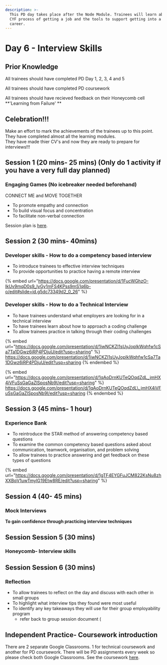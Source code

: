 ```yaml
---
description: >-
  This PD day takes place after the Node Module. Trainees will learn about the
  CYF process of getting a job and the tools to support getting into a new
  career.
---
```


# Day 6 - Interview Skills

## Prior Knowledge &#x20;

All trainees should have completed PD Day 1, 2, 3, 4 and 5

All trainees should have completed PD coursework&#x20;

All trainees should have recieved feedback on their Honeycomb cell **'Learning from Failure' **

## Celebration!!!

Make an effort to mark the achievements of the trainees up to this point. \
They have completed almost all the learning modules. \
They have made thier CV's and now they are ready to prepare for interviews!!! &#x20;

## Session 1 (20 mins- 25 mins) (Only do 1 activity if you have a very full day planned)&#x20;

### Engaging Games (No icebreaker needed beforehand)&#x20;

CONNECT ME and MOVE TOGETHER&#x20;

* To promote empathy and connection
* To build visual focus and concentration
* To facilitate non-verbal connection&#x20;

Session plan is [here](https://personaldevelopment.codeyourfuture.io/sessions/react-pd-day-5/engaging-games).&#x20;

## Session 2 (30 mins- 40mins)

### Developer skills - How to do a competency based interview

* To introduce trainees to effective interview techniques&#x20;
* To provide opportunities to practice having a remote interview&#x20;

{% embed url="https://docs.google.com/presentation/d/1FucWGhzO-IkUv9mqD0s9_IyGy1mFS4KPss9mS1q6b-o/edit#slide=id.g5dc73349d2_0_26" %}



### Developer skills - How to do a Technical Interview&#x20;

* To have trainees understand what employers are looking for in a technical interview
* To have trainees learn about how to approach a coding challenge
* To allow trainees practice in talking through their coding challenges&#x20;

{% embed url="https://docs.google.com/presentation/d/1iwNCKZI1sUyJoplkWqhfw1cSa7Ta1DGwz6iRP4PDjuU/edit?usp=sharing" %}
https://docs.google.com/presentation/d/1iwNCKZI1sUyJoplkWqhfw1cSa7Ta1DGwz6iRP4PDjuU/edit?usp=sharing
{% endembed %}

{% embed url="https://docs.google.com/presentation/d/1qAoDrnKUTeQOqdZdL_jmHX4iVFuSsGaGaZlSposNb9I/edit?usp=sharing" %}
https://docs.google.com/presentation/d/1qAoDrnKUTeQOqdZdL\_jmHX4iVFuSsGaGaZlSposNb9I/edit?usp=sharing
{% endembed %}

## Session 3 (45 mins- 1 hour)

### Experience Bank

* To reintroduce the STAR method of answering competency based questions&#x20;
* To examine the common competency based questions asked about communication, teamwork, organisation, and problem solving
* To allow trainees to practice answering and get feedback on these types of questions

{% embed url="https://docs.google.com/presentation/d/1gTF4EYGFuJCM822KsNu8zhXXBqV1uwTmylG19Etw8RE/edit?usp=sharing" %}



## Session 4 (40- 45 mins)

### Mock Interviews

**To gain confidence through practicing interview techniques**



## Session Session 5 (30 mins)&#x20;

### Honeycomb- Interview skills



## Session Session 6 (30 mins)&#x20;

### Reflection&#x20;

* To allow trainees to reflect on the day and discuss with each other in small groups
* To  highlight what interview tips they found were most useful&#x20;
* To identify any key takeaways they will use for their group employability program
  * refer back to group session document (&#x20;



## Independent Practice- Coursework introduction ‌ <a href="independent-practice-coursework-introduction" id="independent-practice-coursework-introduction"></a>

There are 2 separate Google Classrooms. 1 for technical coursework and another for PD coursework. There will be PD assignments every week so please check both Google Classrooms. See the coursework [here](https://personaldevelopment.codeyourfuture.io/sessions/js2-pd-day-4/coursework).

